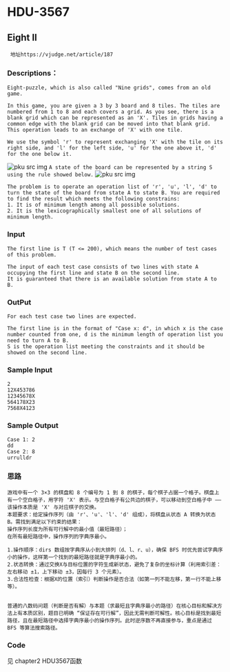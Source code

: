 # HDU-3567

## Eight II

` 地址https://vjudge.net/article/187`

### Descriptions：

```
Eight-puzzle, which is also called "Nine grids", comes from an old game.

In this game, you are given a 3 by 3 board and 8 tiles. The tiles are numbered from 1 to 8 and each covers a grid. As you see, there is a blank grid which can be represented as an 'X'. Tiles in grids having a common edge with the blank grid can be moved into that blank grid. This operation leads to an exchange of 'X' with one tile.

We use the symbol 'r' to represent exchanging 'X' with the tile on its right side, and 'l' for the left side, 'u' for the one above it, 'd' for the one below it.
```
![pku src img](https://acm.hdu.edu.cn/data/images/C301-1004-1.jpg)
`A state of the board can be represented by a string S using the rule showed below.`
![pku src img](https://acm.hdu.edu.cn/data/images/C301-1004-2.jpg)
```
The problem is to operate an operation list of 'r', 'u', 'l', 'd' to turn the state of the board from state A to state B. You are required to find the result which meets the following constrains:
1. It is of minimum length among all possible solutions.
2. It is the lexicographically smallest one of all solutions of minimum length.
```


### Input

```
The first line is T (T <= 200), which means the number of test cases of this problem.

The input of each test case consists of two lines with state A occupying the first line and state B on the second line.
It is guaranteed that there is an available solution from state A to B.
```

### OutPut

```
For each test case two lines are expected.

The first line is in the format of "Case x: d", in which x is the case number counted from one, d is the minimum length of operation list you need to turn A to B.
S is the operation list meeting the constraints and it should be showed on the second line.
```


### Sample Input

```
2
12X453786
12345678X
564178X23
7568X4123
```

### Sample Output

```
Case 1: 2
dd
Case 2: 8
urrulldr
```

### 思路

```
游戏中有一个 3×3 的棋盘和 8 个编号为 1 到 8 的棋子，每个棋子占据一个格子。棋盘上有一个空白格子，用字符 'X' 表示。与空白格子有公共边的棋子，可以移动到空白格子中 —— 该操作本质是 'X' 与对应棋子的交换。
本题要求：给定操作序列（由 'r'、'u'、'l'、'd' 组成），将棋盘从状态 A 转换为状态 B。需找到满足以下约束的结果：
操作序列长度为所有可行解中的最小值（最短路径）；
在所有最短路径中，操作序列的字典序最小。

1.操作顺序：dirs 数组按字典序从小到大排列（d、l、r、u），确保 BFS 时优先尝试字典序小的操作，这样第一个找到的最短路径就是字典序最小的。
2.状态转换：通过交换X与目标位置的字符生成新状态，避免了复杂的坐标计算（利用索引差：左右移动 ±1，上下移动 ±3，因每行 3 个元素）。
3.合法性检查：根据X的位置（索引）判断操作是否合法（如第一列不能左移，第一行不能上移等）。


普通的八数码问题（判断是否有解）与本题（求最短且字典序最小的路径）在核心目标和解决方法上有本质区别，题目已明确 “保证存在可行解”，因此无需判断可解性。核心目标是找到最短路径，且在最短路径中选择字典序最小的操作序列。此时逆序数不再直接参与，重点是通过 BFS 等算法搜索路径。
```

### Code

见 chapter2  HDU3567函数